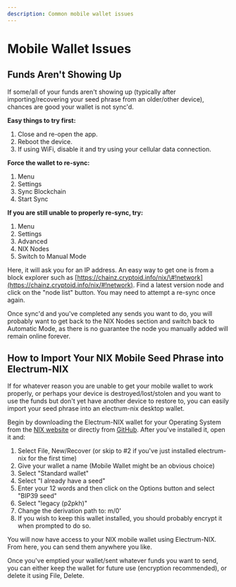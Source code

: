 ```yaml
---
description: Common mobile wallet issues
---
```


# Mobile Wallet Issues

## Funds Aren't Showing Up

If some/all of your funds aren't showing up \(typically after importing/recovering your seed phrase from an older/other device\), chances are good your wallet is not sync'd.

**Easy things to try first:**

1. Close and re-open the app.
2. Reboot the device.
3. If using WiFi, disable it and try using your cellular data connection.

**Force the wallet to re-sync:**

1. Menu
2. Settings
3. Sync Blockchain
4. Start Sync

**If you are still unable to properly re-sync, try:**

1. Menu
2. Settings
3. Advanced
4. NIX Nodes
5. Switch to Manual Mode

Here, it will ask you for an IP address. An easy way to get one is from a block explorer such as [https://chainz.cryptoid.info/nix/\#!network](https://chainz.cryptoid.info/nix/#!network). Find a latest version node and click on the "node list" button. You may need to attempt a re-sync once again.

Once sync'd and you've completed any sends you want to do, you will probably want to get back to the NIX Nodes section and switch back to Automatic Mode, as there is no guarantee the node you manually added will remain online forever.

## How to Import Your NIX Mobile Seed Phrase into Electrum-NIX

If for whatever reason you are unable to get your mobile wallet to work properly, or perhaps your device is destroyed/lost/stolen and you want to use the funds but don't yet have another device to restore to, you can easily import your seed phrase into an electrum-nix desktop wallet.

Begin by downloading the Electrum-NIX wallet for your Operating System from the [NIX website](https://nixplatform.io/wallet) or directly from [GitHub](https://github.com/NixPlatform/electrum-nix/releases). After you've installed it, open it and:

1. Select File, New/Recover \(or skip to \#2 if you've just installed electrum-nix for the first time\)
2. Give your wallet a name \(Mobile Wallet might be an obvious choice\)
3. Select "Standard wallet"
4. Select "I already have a seed"
5. Enter your 12 words and then click on the Options button and select "BIP39 seed"
6. Select "legacy \(p2pkh\)"
7. Change the derivation path to: m/0'
8. If you wish to keep this wallet installed, you should probably encrypt it when prompted to do so.

You will now have access to your NIX mobile wallet using Electrum-NIX. From here, you can send them anywhere you like.

Once you've emptied your wallet/sent whatever funds you want to send, you can either keep the wallet for future use \(encryption recommended\), or delete it using File, Delete.

